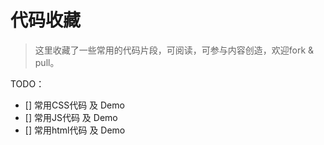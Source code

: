 # 代码收藏

> 这里收藏了一些常用的代码片段，可阅读，可参与内容创造，欢迎fork & pull。


TODO：
 - [] 常用CSS代码 及 Demo
 - [] 常用JS代码 及 Demo
 - [] 常用html代码 及 Demo

